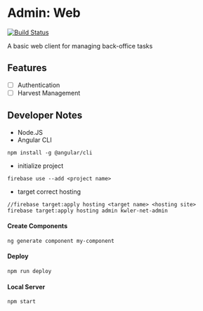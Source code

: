 # Admin: Web
[![Build Status](https://travis-ci.org/kwler/admin-ui-web.svg?branch=master)](https://travis-ci.org/kwler/admin-ui-web)

A basic web client for managing back-office tasks


## Features
- [ ] Authentication
- [ ] Harvest Management

## Developer Notes
- Node.JS
- Angular CLI
```
npm install -g @angular/cli
```
- initialize project
```
firebase use --add <project name>
```
- target correct hosting
```
//firebase target:apply hosting <target name> <hosting site>
firebase target:apply hosting admin kwler-net-admin
```

#### Create Components
```
ng generate component my-component
```

#### Deploy
```
npm run deploy
```

#### Local Server
```
npm start
```

